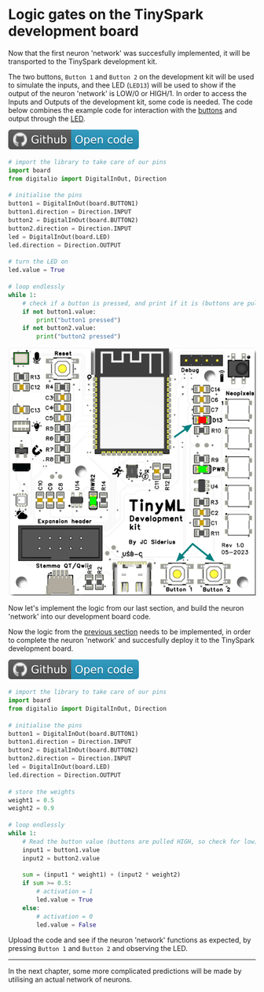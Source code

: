 # Logic gates on the TinySpark development board

Now that the first neuron 'network' was succesfully implemented, it will be transported to the TinySpark development kit.

The two buttons, `Button 1` and `Button 2` on the development kit will be used to simulate the inputs, and thee LED (`LED13`) will be used to show if the output of the neuron 'network' is LOW/0 or HIGH/1. In order to access the Inputs and Outputs of the development kit, some code is needed. The code below combines the example code for interaction with the [buttons](https://github.com/j-siderius/TinySpark/blob/main/docs/assets/examples/buttons.py) and output through the [LED](https://github.com/j-siderius/TinySpark/blob/main/docs/assets/examples/led.py).

[![Open In Github](../assets/images/github-badge.svg)](https://github.com/j-siderius/TinySpark/blob/main/docs/assets/examples/input_output.py)

```python title="input_output.py"
# import the library to take care of our pins
import board
from digitalio import DigitalInOut, Direction

# initialise the pins
button1 = DigitalInOut(board.BUTTON1)
button1.direction = Direction.INPUT
button2 = DigitalInOut(board.BUTTON2)
button2.direction = Direction.INPUT
led = DigitalInOut(board.LED)
led.direction = Direction.OUTPUT

# turn the LED on
led.value = True

# loop endlessly
while 1:
    # check if a button is pressed, and print if it is (buttons are pulled HIGH, so check for low)
    if not button1.value:
        print("button1 pressed")
    if not button2.value:
        print("button2 pressed")
```

![TinyML development board LED and button](../assets/images/devboard_led_button.png)

Now let's implement the logic from our last section, and build the neuron 'network' into our development board code.

Now the logic from the [previous section](../chapter1/logic_gates.md) needs to be implemented, in order to complete the neuron 'network' and succesfully deploy it to the TinySpark development board.

[![Open In Github](../assets/images/github-badge.svg)](https://github.com/j-siderius/TinySpark/blob/main/docs/assets/examples/OR_gate.py)

```python title="OR_gate.py"
# import the library to take care of our pins
import board
from digitalio import DigitalInOut, Direction

# initialise the pins
button1 = DigitalInOut(board.BUTTON1)
button1.direction = Direction.INPUT
button2 = DigitalInOut(board.BUTTON2)
button2.direction = Direction.INPUT
led = DigitalInOut(board.LED)
led.direction = Direction.OUTPUT

# store the weights
weight1 = 0.5
weight2 = 0.9

# loop endlessly
while 1:
    # Read the button value (buttons are pulled HIGH, so check for low)
    input1 = button1.value
    input2 = button2.value

    sum = (input1 * weight1) + (input2 * weight2)
    if sum >= 0.5:
        # activation = 1
        led.value = True
    else:
        # activation = 0
        led.value = False
```

Upload the code and see if the neuron 'network' functions as expected, by pressing `Button 1` and `Button 2` and observing the LED.

---

In the next chapter, some more complicated predictions will be made by utilising an actual network of neurons.